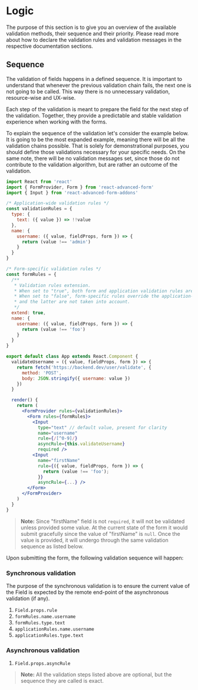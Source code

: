 # Logic

The purpose of this section is to give you an overview of the available validation methods, their sequence and their priority. Please read more about how to declare the validation rules and validation messages in the respective documentation sections.

## Sequence

The validation of fields happens in a defined sequence. It is important to understand that whenever the previous validation chain fails, the next one is not going to be called. This way there is no unnecessary validation, resource-wise and UX-wise.

Each step of the validation is meant to prepare the field for the next step of the validation. Together, they provide a predictable and stable validation experience when working with the forms.

To explain the sequence of the validation let's consider the example below. It is going to be the most expanded example, meaning there will be all the validation chains possible. That is solely for demonstrational purposes, you should define those validations necessary for your specific needs. On the same note, there will be no validation messages set, since those do not contribute to the validation algorithm, but are rather an outcome of the validation.

```jsx
import React from 'react'
import { FormProvider, Form } from 'react-advanced-form'
import { Input } from 'react-advanced-form-addons'

/* Application-wide validation rules */
const validationRules = {
  type: {
    text: ({ value }) => !!value
  },
  name: {
    username: ({ value, fieldProps, form }) => {
      return (value !== 'admin')
    }
  }
}

/* Form-specific validation rules */
const formRules = {
  /**
   * Validation rules extension.
   * When set to "true", both form and application validation rules are taken into account.
   * When set to "false", form-specific rules override the application-wide rules,
   * and the latter are not taken into account.
   */
  extend: true,
  name: {
    username: ({ value, fieldProps, form }) => {
      return (value !== 'foo')
    }
  }
}

export default class App extends React.Component {
  validateUsername = ({ value, fieldProps, form }) => {
    return fetch('https://backend.dev/user/validate', {
      method: 'POST',
      body: JSON.stringify({ username: value })
    })
  }

  render() {
    return (
      <FormProvider rules={validationRules}>
        <Form rules={formRules}>
          <Input
            type="text" // default value, present for clarity
            name="username"
            rule={/[^0-9]/}
            asyncRule={this.validateUsername}
            required />
          <Input
            name="firstName"
            rule={({ value, fieldProps, form }) => {
              return (value !== 'foo');
            }}
            asyncRule={...} />
        </Form>
      </FormProvider>
    )
  }
}
```

> **Note:** Since "firstName" field is not `required`, it will not be validated unless provided some value. At the current state of the form it would submit gracefully since the value of "firstName" is `null`. Once the value is provided, it will undergo through the same validation sequence as listed below.

Upon submitting the form, the following validation sequence will happen:

### Synchronous validation

The purpose of the synchronous validation is to ensure the current value of the Field is expected by the remote end-point of the asynchronous validation \(if any\).

1. `Field.props.rule`
2. `formRules.name.username`
3. `formRules.type.text`
4. `applicationRules.name.username`
5. `applicationRules.type.text`

### Asynchronous validation

1. `Field.props.asyncRule`

> **Note:** All the validation steps listed above are optional, but the sequence they are called is exact.

